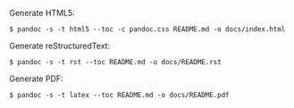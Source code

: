Generate HTML5:
```
$ pandoc -s -t html5 --toc -c pandoc.css README.md -o docs/index.html
```

Generate reStructuredText:
```
$ pandoc -s -t rst --toc README.md -o docs/README.rst
```

Generate PDF:
```
$ pandoc -s -t latex --toc README.md -o docs/README.pdf
```

